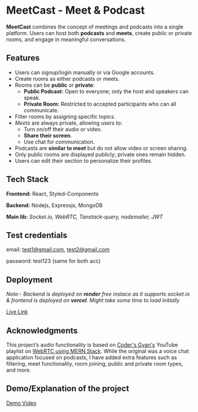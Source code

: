 
# MeetCast - Meet & Podcast

**MeetCast** combines the concept of meetings and podcasts into a single platform. Users can host both **podcasts** and **meets**, create public or private rooms, and engage in meaningful conversations.

## Features
- Users can signup/login manually or via Google accounts.
- Create rooms as either podcasts or meets.
- Rooms can be **public** or **private**:
     - **Public Podcast:** Open to everyone; only the host and speakers can speak.
    - **Private Room:** Restricted to accepted participants who can all communicate.
- Filter rooms by assigning specific topics.
- *Meets* are always private, allowing users to:
    - Turn on/off their audio or video.
    - **Share their screen**.
    - Use chat for communication.
- Podcasts are **similar to meet** but do not allow video or screen sharing.
- Only public rooms are displayed publicly; private ones remain hidden.
- Users can edit their section to personalize their profiles.

## Tech Stack

**Frontend:** React, Styled-Components

**Backend:** Nodejs, Expressjs, MongoDB 

**Main lib:** *Socket.io, WebRTC, Tanstack-query, nodemailer, JWT*

## Test credentials

email: test1@gmail.com, test2@gmail.com

password: test123 (same for both acc)

## Deployment

*Note:- Backend is deployed on **render** free instace as it supports socket.io & frontend is deployed on **vercel**. Might take some time to load initially*

[Live Link](https://meet-cast.vercel.app/)

## Acknowledgments

This project’s audio functionality is based on [Coder's Gyan's](https://www.youtube.com/@CodersGyan) YouTube playlist on [WebRTC using MERN Stack](https://www.youtube.com/playlist?list=PLXQpH_kZIxTVz45ifrI_gOqpo7AmdaHRp). While the original was a voice chat application focused on podcasts, I have added extra features such as filtering, meet functionality, room joining, public and private room types, and more.

## Demo/Explanation of the project

[Demo Video](https://www.youtube.com/watch?v=YaDY0iMUnYc)






